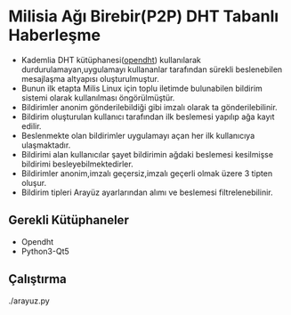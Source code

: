 # Milisia Ağı Birebir(P2P) DHT Tabanlı Haberleşme 

* Kademlia DHT kütüphanesi(<a href=https://github.com/savoirfairelinux/opendht>opendht</a>) kullanılarak durdurulamayan,uygulamayı kullananlar tarafından sürekli beslenebilen mesajlaşma altyapısı oluşturulmuştur.
* Bunun ilk etapta Milis Linux için toplu iletimde bulunabilen bildirim sistemi olarak kullanılması öngörülmüştür.
* Bildirimler anonim gönderilebildiği gibi imzalı olarak ta gönderilebilinir.
* Bildirim oluşturulan kullanıcı tarafından ilk beslemesi yapılıp ağa kayıt edilir.
* Beslenmekte olan bildirimler uygulamayı açan her ilk kullanıcıya ulaşmaktadır.
* Bildirimi alan kullanıcılar şayet bildirimin ağdaki beslemesi kesilmişse bildirimi besleyebilmektedirler.
* Bildirimler anonim,imzalı geçersiz,imzalı geçerli olmak üzere 3 tipten oluşur.
* Bildirim tipleri Arayüz ayarlarından alımı ve beslemesi filtrelenebilinir.

## Gerekli Kütüphaneler

* Opendht
* Python3-Qt5

## Çalıştırma
 
 ./arayuz.py
 
 
